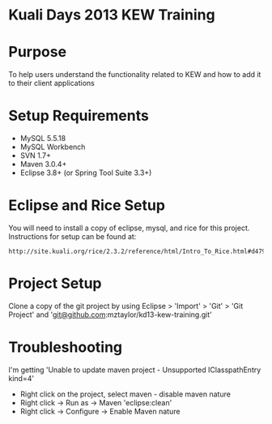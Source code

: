 # Kuali Days 2013 KEW Training

# Purpose
To help users understand the functionality related to KEW and how to add it to their client applications

# Setup Requirements
- MySQL 5.5.18
- MySQL Workbench
- SVN 1.7+
- Maven 3.0.4+
- Eclipse 3.8+ (or Spring Tool Suite 3.3+)

# Eclipse and Rice Setup

You will need to install a copy of eclipse, mysql, and rice for this project.  Instructions for setup can be found at:

    http://site.kuali.org/rice/2.3.2/reference/html/Intro_To_Rice.html#d4798e2496

# Project Setup

Clone a copy of the git project by using Eclipse > 'Import' > 'Git' > 'Git Project' and 'git@github.com:mztaylor/kd13-kew-training.git'


# Troubleshooting

I'm getting 'Unable to update maven project - Unsupported IClasspathEntry kind=4'
- Right click on the project, select maven - disable maven nature
- Right click -> Run as -> Maven 'eclipse:clean'
- Right click -> Configure -> Enable Maven nature

